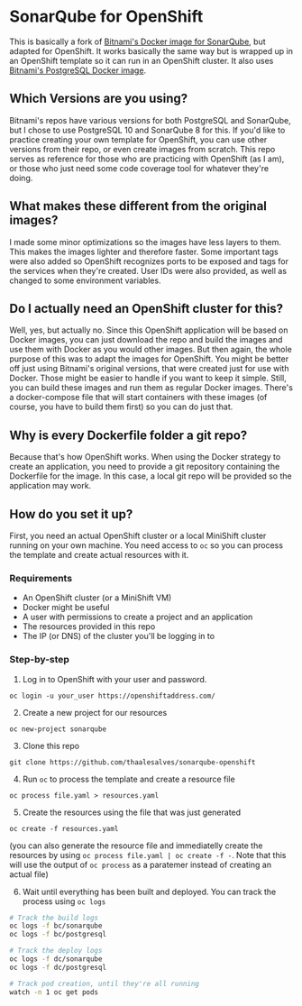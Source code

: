 # SonarQube for OpenShift
This is basically a fork of [Bitnami's Docker image for SonarQube](https://github.com/bitnami/bitnami-docker-sonarqube), but adapted for OpenShift. It works basically the same way but is wrapped up in an OpenShift template so it can run in an OpenShift cluster. It also uses [Bitnami's PostgreSQL Docker image](https://github.com/bitnami/bitnami-docker-postgresql).

## Which Versions are you using?
Bitnami's repos have various versions for both PostgreSQL and SonarQube, but I chose to use PostgreSQL 10 and SonarQube 8 for this. If you'd like to practice creating your own template for OpenShift, you can use other versions from their repo, or even create images from scratch. This repo serves as reference for those who are practicing with OpenShift (as I am), or those who just need some code coverage tool for whatever they're doing.

## What makes these different from the original images?
I made some minor optimizations so the images have less layers to them. This makes the images lighter and therefore faster. Some important tags were also added so OpenShift recognizes ports to be exposed and tags for the services when they're created. User IDs were also provided, as well as changed to some environment variables.

## Do I actually need an OpenShift cluster for this?
Well, yes, but actually no. Since this OpenShift application will be based on Docker images, you can just download the repo and build the images and use them with Docker as you would other images. But then again, the whole purpose of this was to adapt the images for OpenShift. You might be better off just using Bitnami's original versions, that were created just for use with Docker. Those might be easier to handle if you want to keep it simple. Still, you can build these images and run them as regular Docker images. There's a docker-compose file that will start containers with these images (of course, you have to build them first) so you can do just that. 

## Why is every Dockerfile folder a git repo?
Because that's how OpenShift works. When using the Docker strategy to create an application, you need to provide a git repository containing the Dockerfile for the image. In this case, a local git repo will be provided so the application may work.

## How do you set it up?
First, you need an actual OpenShift cluster or a local MiniShift cluster running on your own machine. You need access to ```oc``` so you can process the template and create actual resources with it.

### Requirements
* An OpenShift cluster (or a MiniShift VM)
* Docker might be useful
* A user with permissions to create a project and an application
* The resources provided in this repo
* The IP (or DNS) of the cluster you'll be logging in to

### Step-by-step
1. Log in to OpenShift with your user and password.
```
oc login -u your_user https://openshiftaddress.com/
```

2. Create a new project for our resources
```
oc new-project sonarqube
```

3. Clone this repo
```
git clone https://github.com/thaalesalves/sonarqube-openshift
```

4. Run ```oc``` to process the template and create a resource file
```
oc process file.yaml > resources.yaml
```

5. Create the resources using the file that was just generated
```
oc create -f resources.yaml
```

(you can also generate the resource file and immediatelly create the resources by using ```oc process file.yaml | oc create -f -```. Note that this will use the output of ```oc process``` as a paratemer instead of creating an actual file)

6. Wait until everything has been built and deployed. You can track the process using ```oc logs```
```bash
# Track the build logs
oc logs -f bc/sonarqube
oc logs -f bc/postgresql

# Track the deploy logs
oc logs -f dc/sonarqube
oc logs -f dc/postgresql

# Track pod creation, until they're all running
watch -n 1 oc get pods
```